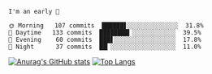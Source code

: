 <!--START_SECTION:productive-box-in-readme-->
```text
I'm an early 🐥

🌞 Morning   107 commits  ██████▋░░░░░░░░░░░░░░  31.8%
🌆 Daytime   133 commits  ████████▎░░░░░░░░░░░░  39.5%
🌃 Evening    60 commits  ███▋░░░░░░░░░░░░░░░░░  17.8%
🌚 Night      37 commits  ██▎░░░░░░░░░░░░░░░░░░  11.0%
```
<!--END_SECTION:productive-box-in-readme-->
[![Anurag's GitHub stats](https://github-readme-stats.vercel.app/api?username=tykeaboyloy&count_private=true&theme=vue-light&show_icons=true)](https://github.com/anuraghazra/github-readme-stats)
[![Top Langs](https://github-readme-stats.vercel.app/api/top-langs/?username=tykeaboyloy&layout=compact&theme=vue-light&langs_count=8)](https://github.com/anuraghazra/github-readme-stats)
